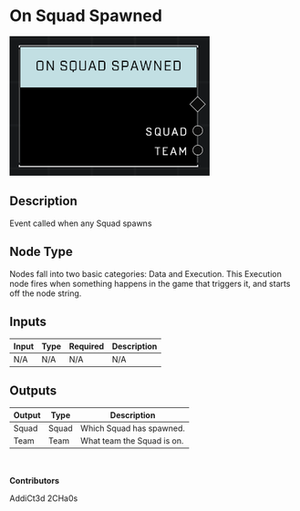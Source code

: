 # On Squad Spawned
![alt text](../../../.gitbook/assets/on-squad-spawned.png)

## Description
Event called when any Squad spawns

## Node Type
Nodes fall into two basic categories: Data and Execution. This Execution node fires when something happens in the game that triggers it, and starts off the node string.

## Inputs
| Input | Type | Required | Description |
|------------------|------------------|----------|--------------------------------------------------------------|
| N/A | N/A | N/A | N/A |

## Outputs
| Output | Type | Description |
|------------------|------------------|--------------------------------------------------------------|
| Squad | Squad | Which Squad has spawned. |
| Team | Team | What team the Squad is on.|

\
\
**Contributors**

AddiCt3d 2CHa0s